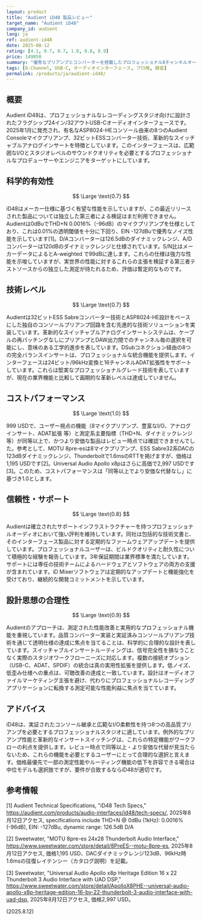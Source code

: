 ```yaml
---
layout: product
title: "Audient iD48 製品レビュー"
target_name: "Audient iD48"
company_id: audient
lang: ja
ref: audient-id48
date: 2025-08-12
rating: [4.1, 0.7, 0.7, 1.0, 0.8, 0.9]
price: 149850
summary: "優秀なプリアンプとコンバーターを搭載したプロフェッショナル8チャンネルオーディオインターフェース。レビュー時点で同等以上かつより安価な代替は確認できませんでした。"
tags: [8-Channel, USB-C, オーディオインターフェース, プロ用, 録音]
permalink: /products/ja/audient-id48/
---
```

## 概要

Audient iD48は、プロフェッショナルなレコーディングスタジオ向けに設計されたフラグシップ24イン/32アウトUSB-Cオーディオインターフェースです。2025年1月に発売され、有名なASP8024-HEコンソール由来の8つのAudient Consoleマイクプリアンプ、32ビットESSコンバーター技術、革新的なスイッチャブルアナログインサートを特徴としています。このインターフェースは、広範囲なI/Oとスタジオレベルのサウンドクオリティを必要とするプロフェッショナルなプロデューサーやエンジニアをターゲットにしています。

## 科学的有効性

$$ \Large \text{0.7} $$

iD48はメーカー仕様に基づく有望な性能を示していますが、この最近リリースされた製品については独立した第三者による検証はまだ利用できません。Audientは0dBuでTHD+N 0.0016%（-96dB）のマイクプリアンプを仕様としており、これは0.01%の透明閾値を十分に下回り、EIN -127dBuで優秀なノイズ性能を示しています[1]。D/Aコンバーターは126.5dBのダイナミックレンジ、A/Dコンバーターは120dBのダイナミックレンジと仕様されています。S/N比はメーカーデータによるとA-weighted で99dBに達します。これらの仕様は強力な性能を示唆していますが、実世界の性能に対するこれらの主張を検証する第三者テストソースからの独立した測定が待たれるため、評価は暫定的なものです。

## 技術レベル

$$ \Large \text{0.7} $$

Audientは32ビットESS Sabreコンバーター技術とASP8024-HE設計をベースにした独自のコンソールプリアンプ回路を含む先進的な技術ソリューションを実装しています。革新的なスイッチャブルアナログインサートシステムは、ケーブルの再パッチングなしにプリアンプとDAW出力間でのチャンネル毎の選択を可能にし、意味のある工学的進歩を表しています。DSubコネクション経由の8つの完全バランスインサートは、プロフェッショナルな統合機能を提供します。インターフェースは24ビット/96kHz変換と16チャンネルADAT拡張性をサポートしています。これらは堅実なプロフェッショナルグレード技術を表していますが、現在の業界機能と比較して画期的な革新レベルは達成していません。

## コストパフォーマンス

$$ \Large \text{1.0} $$

999 USDで、ユーザー視点の機能（8マイクプリアンプ、豊富なI/O、アナログインサート、ADAT拡張 等）と測定系主要指標（THD+N、ダイナミックレンジ 等）が同等以上で、かつより安価な製品はレビュー時点では確認できませんでした。参考として、MOTU 8pre-esは8マイクプリアンプ、ESS Sabre32系DACの123dBダイナミックレンジ、Thunderboltで1.6msのRTTを掲げますが、価格は1,195 USDです[2]。Universal Audio Apollo x8pはさらに高価で2,997 USDです[3]。このため、コストパフォーマンスは「同等以上でより安価な代替なし」に基づき1.0とします。

## 信頼性・サポート

$$ \Large \text{0.8} $$

Audientは確立されたサポートインフラストラクチャーを持つプロフェッショナルオーディオにおいて強い評判を維持しています。同社は包括的な技術文書と、そのインターフェース製品に対する定期的なファームウェアアップデートを提供しています。プロフェッショナルユーザーは、ビルドクオリティと耐久性について積極的な経験を報告しています。3年保証期間は業界標準を満たしています。サポートには専任の技術チームによるハードウェアとソフトウェアの両方の支援が含まれています。iD Mixerソフトウェアは定期的なアップデートと機能強化を受けており、継続的な開発コミットメントを示しています。

## 設計思想の合理性

$$ \Large \text{0.9} $$

Audientのアプローチは、測定された性能改善と実用的なプロフェッショナル機能を重視しています。品質コンバーター実装と実証済みコンソールプリアンプ技術を通じて透明仕様の達成に焦点を当てることは、科学的に合理的な設計を表しています。スイッチャブルインサートルーティングは、信号完全性を損なうことなく実際のスタジオワークフローニーズに対応します。複数の接続オプション（USB-C、ADAT、SPDIF）の統合は真の実用性拡張を提供します。低ノイズ、低歪み仕様への重点は、可聴改善の達成と一致しています。設計はオーディオファイルマーケティング主張を避け、代わりにプロフェッショナルレコーディングアプリケーションに転換する測定可能な性能利益に焦点を当てています。

## アドバイス

iD48は、実証されたコンソール継承と広範なI/O柔軟性を持つ8つの高品質プリアンプを必要とするプロフェッショナルスタジオに適しています。例外的なプリアンプ性能と革新的なインサートスイッチングは、これらの特定機能がワークフローの利点を提供します。レビュー時点で同等以上・より安価な代替が見当たらないため、これらの機能を必要とするユーザーにとって合理的な選択と言えます。価格最優先で一部の測定性能やルーティング機能の低下を許容できる場合は中位モデルも選択肢ですが、要件が合致するならiD48が適切です。

## 参考情報

[1] Audient Technical Specifications, "iD48 Tech Specs," https://audient.com/products/audio-interfaces/id48/tech-specs/, 2025年8月12日アクセス, specifications include THD+N @ 0dBu (1kHz): 0.0016% (-96dB), EIN: -127dBu, dynamic range: 126.5dB D/A

[2] Sweetwater, "MOTU 8pre-es 24x28 Thunderbolt Audio Interface," https://www.sweetwater.com/store/detail/8PreES--motu-8pre-es, 2025年8月12日アクセス, 価格1,195 USD、DACダイナミックレンジ123dB、96kHz時1.6msの往復レイテンシー（カタログ説明）を記載。

[3] Sweetwater, "Universal Audio Apollo x8p Heritage Edition 16 x 22 Thunderbolt 3 Audio Interface with UAD DSP," https://www.sweetwater.com/store/detail/ApolloX8PHE--universal-audio-apollo-x8p-heritage-edition-16-by-22-thunderbolt-3-audio-interface-with-uad-dsp, 2025年8月12日アクセス, 価格2,997 USD。

(2025.8.12)